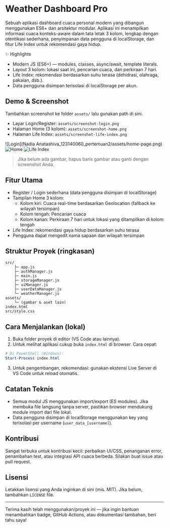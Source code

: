 # Weather Dashboard Pro

Sebuah aplikasi dashboard cuaca personal modern yang dibangun menggunakan ES6+ dan arsitektur modular. Aplikasi ini menampilkan informasi cuaca konteks-aware dalam tata letak 3 kolom, lengkap dengan otentikasi sederhana, penyimpanan data pengguna di localStorage, dan fitur Life Index untuk rekomendasi gaya hidup.

✨ Highlights
- Modern JS (ES6+) — modules, classes, async/await, template literals.
- Layout 3 kolom: lokasi saat ini, pencarian cuaca, dan perkiraan 7 hari.
- Life Index: rekomendasi berdasarkan suhu terasa (dehidrasi, olahraga, pakaian, dsb.).
- Data pengguna disimpan terisolasi di localStorage per akun.

## Demo & Screenshot

Tambahkan screenshot ke folder `assets/` lalu gunakan path di sini.

- Layar Login/Register: `assets/screenshot-login.png`
- Halaman Home (3 kolom): `assets/screenshot-home.png`
- Halaman Life Index: `assets/screenshot-life-index.png`

![Login](Nadia Anatashiva_123140060_pertemuan2/assets/home-page.png)
![Home](assets/screenshot-home.png)
![Life Index](assets/screenshot-life-index.png)

> Jika belum ada gambar, hapus baris gambar atau ganti dengan screenshot Anda.

## Fitur Utama

- Register / Login sederhana (data pengguna disimpan di localStorage)
- Tampilan Home 3 kolom:
	- Kolom kiri: Cuaca real-time berdasarkan Geolocation (fallback ke wilayah tersimpan)
	- Kolom tengah: Pencarian cuaca
	- Kolom kanan: Perkiraan 7 hari untuk lokasi yang ditampilkan di kolom tengah
- Life Index: rekomendasi gaya hidup berdasarkan suhu terasa
- Pengguna dapat mengedit nama sapaan dan wilayah tersimpan

## Struktur Proyek (ringkasan)

```
src/
	├─ app.js
	├─ authManager.js
	├─ main.js
	├─ storageManager.js
	├─ uiManager.js
	├─ userDataManager.js
	└─ weatherManager.js
assets/
	└─ (gambar & aset lain)
index.html
src/style.css
```

## Cara Menjalankan (lokal)

1. Buka folder proyek di editor (VS Code atau lainnya).
2. Untuk melihat aplikasi cukup buka `index.html` di browser. Cara cepat:

```powershell
# Di PowerShell (Windows):
Start-Process index.html
```

3. Untuk pengembangan, rekomendasi: gunakan ekstensi Live Server di VS Code untuk reload otomatis.

## Catatan Teknis

- Semua modul JS menggunakan import/export (ES modules). Jika membuka file langsung tanpa server, pastikan browser mendukung module import dari file lokal.
- Data pengguna disimpan di localStorage menggunakan key yang terisolasi per username (`user_data_[username]`).

## Kontribusi

Sangat terbuka untuk kontribusi kecil: perbaikan UI/CSS, penanganan error, penambahan test, atau integrasi API cuaca berbeda. Silakan buat issue atau pull request.

## Lisensi

Letakkan lisensi yang Anda inginkan di sini (mis. MIT). Jika belum, tambahkan `LICENSE` file.

---


Terima kasih telah menggunakan/proyek ini — jika ingin bantuan menambahkan badge, GitHub Actions, atau dokumentasi tambahan, beri tahu saya!



